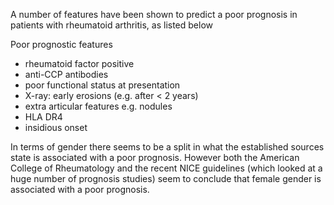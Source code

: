 A number of features have been shown to predict a poor prognosis in patients with rheumatoid arthritis, as listed below  
  
Poor prognostic features  
* rheumatoid factor positive
* anti\-CCP antibodies
* poor functional status at presentation
* X\-ray: early erosions (e.g. after \< 2 years)
* extra articular features e.g. nodules
* HLA DR4
* insidious onset

  
  
In terms of gender there seems to be a split in what the established sources state is associated with a poor prognosis. However both the American College of Rheumatology and the recent NICE guidelines (which looked at a huge number of prognosis studies) seem to conclude that female gender is associated with a poor prognosis.